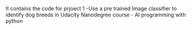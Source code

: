It contains the code for prjoect 1 -Use a pre trained Image classifier to identify dog breeds in Udacity Nanodegree course - AI programming with python
